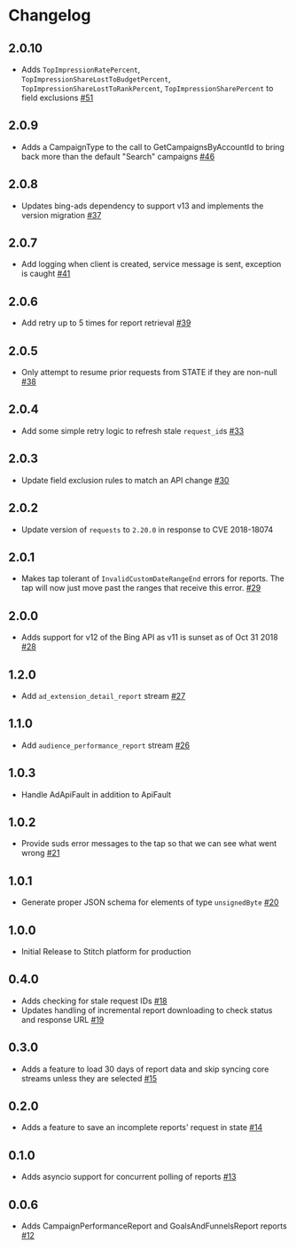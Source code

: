 # Changelog

## 2.0.10
  * Adds `TopImpressionRatePercent`, `TopImpressionShareLostToBudgetPercent`, `TopImpressionShareLostToRankPercent`, `TopImpressionSharePercent` to field exclusions [#51](https://github.com/singer-io/tap-bing-ads/pull/51)

## 2.0.9
  * Adds a CampaignType to the call to GetCampaignsByAccountId to bring back more than the default "Search" campaigns [#46](https://github.com/singer-io/tap-bing-ads/pull/46)

## 2.0.8
  * Updates bing-ads dependency to support v13 and implements the version migration [#37](https://github.com/singer-io/tap-bing-ads/pull/37)

## 2.0.7
  * Add logging when client is created, service message is sent, exception is caught [#41](https://github.com/singer-io/tap-bing-ads/pull/41)

## 2.0.6
  * Add retry up to 5 times for report retrieval [#39](https://github.com/singer-io/tap-bing-ads/pull/39)

## 2.0.5
  * Only attempt to resume prior requests from STATE if they are non-null [#38](https://github.com/singer-io/tap-bing-ads/pull/38/)

## 2.0.4
  * Add some simple retry logic to refresh stale `request_id`s [#33](https://github.com/singer-io/tap-bing-ads/pull/33)

## 2.0.3
  * Update field exclusion rules to match an API change [#30](https://github.com/singer-io/tap-bing-ads/pull/30)

## 2.0.2
  * Update version of `requests` to `2.20.0` in response to CVE 2018-18074

## 2.0.1
  * Makes tap tolerant of `InvalidCustomDateRangeEnd` errors for reports. The tap will now just move past the ranges that receive this error. [#29](https://github.com/singer-io/tap-bing-ads/pull/29)

## 2.0.0
  * Adds support for v12 of the Bing API as v11 is sunset as of Oct 31 2018 [#28](https://github.com/singer-io/tap-bing-ads/pull/28)

## 1.2.0
  * Add `ad_extension_detail_report` stream [#27](https://github.com/singer-io/tap-bing-ads/pull/27)

## 1.1.0
  * Add `audience_performance_report` stream [#26](https://github.com/singer-io/tap-bing-ads/pull/26)

## 1.0.3
  * Handle AdApiFault in addition to ApiFault

## 1.0.2
  * Provide suds error messages to the tap so that we can see what went wrong [#21](https://github.com/singer-io/tap-bing-ads/pull/21)

## 1.0.1
  * Generate proper JSON schema for elements of type `unsignedByte` [#20](https://github.com/singer-io/tap-bing-ads/pull/20)

## 1.0.0
  * Initial Release to Stitch platform for production

## 0.4.0
  * Adds checking for stale request IDs [#18](https://github.com/singer-io/tap-bing-ads/pull/18)
  * Updates handling of incremental report downloading to check status and response URL [#19](https://github.com/singer-io/tap-bing-ads/pull/19)

## 0.3.0
  * Adds a feature to load 30 days of report data and skip syncing core streams unless they are selected [#15](https://github.com/singer-io/tap-bing-ads/pull/15)

## 0.2.0
  * Adds a feature to save an incomplete reports' request in state [#14](https://github.com/singer-io/tap-bing-ads/pull/14)

## 0.1.0
  * Adds asyncio support for concurrent polling of reports [#13](https://github.com/singer-io/tap-bing-ads/pull/13)

## 0.0.6
  * Adds CampaignPerformanceReport and GoalsAndFunnelsReport reports [#12](https://github.com/singer-io/tap-bing-ads/pull/12)
